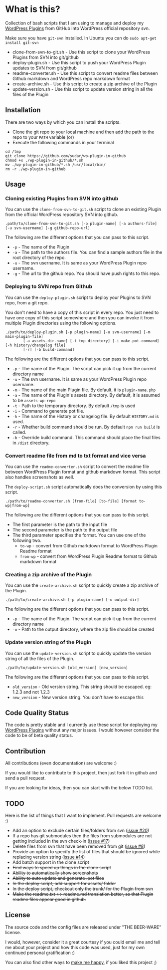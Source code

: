 What is this?
=============

Collection of bash scripts that I am using to manage and deploy my [WordPress Plugins](https://sudarmuthu.com/wordpress) from GitHub into WordPress official repository svn.

Make sure you have `git-svn` installed. In Ubuntu you can do `sudo apt-get install git-svn`

- clone-from-svn-to-git.sh - Use this script to clone your WordPress Plugins from SVN into git/github
- deploy-plugin.sh - Use this script to push your WordPress Plugin updates to SVN from git/github
- readme-converter.sh - Use this script to convert readme files between Github markdown and WordPress repo markdown format
- create-archive.sh - Use this script to create a zip archive of the Plugin
- update-version.sh - Use this script to update version string in all the files of the Plugin

Installation
-------------

There are two ways by which you can install the scripts.

- Clone the git repo to your local machine and then add the path to the repo to your `PATH` variable (or)
- Execute the following commands in your terminal

```
cd /tmp
git clone https://github.com/sudar/wp-plugin-in-github
chmod +x ./wp-plugin-in-github/*.sh
mv ./wp-plugin-in-github/*.sh /usr/local/bin/
rm -r ./wp-plugin-in-github
```

Usage
-------------

### Cloning existing Plugins from SVN into github

You can use the `clone-from-svn-to-git.sh` script to clone an existing Plugin from the official WordPress repository SVN into github.

`.path/to/clone-from-svn-to-git.sh [-p plugin-name] [-a authors-file] [-u svn-username] [-g github-repo-url]`

The following are the different options that you can pass to this script.

- `-p` - The name of the Plugin
- `-a` - The path to the authors file. You can find a sample authors file in the root directory of the repo.
- `-u` - The svn username. It is same as your WordPress Plugin repo username.
- `-g` - The url to the github repo. You should have push rights to this repo.

### Deploying to SVN repo from Github

You can use the `deploy-plugin.sh` script to deploy your Plugins to SVN repo, from a git repo.

You don't need to have a copy of this script in every repo. You just need to have one copy of this script somewhere and then you can invoke it from multiple Plugin directories using the following options.

```
./path/to/deploy-plugin.sh [-p plugin-name] [-u svn-username] [-m main-plugin-file]
        [-a assets-dir-name] [-t tmp directory] [-i make-pot-command] [-h history/changelog file]
        [-r] [-b build-command]
```

The following are the different options that you can pass to this script.

- `-p` - The name of the Plugin. The script can pick it up from the current directory name
- `-u` - The svn username. It is same as your WordPress Plugin repo username.
- `-m` - The name of the main Plugin file. By default, it is `plugin-name.php`
- `-a` - The name of the Plugin's assets directory. By default, it is assumed to be `assets-wp-repo`
- `-t` - Path to the temporary directory. By default `/tmp` is used
- `-i` - Command to generate pot file.
- `-h` - The name of the History or changelog file. By default `HISTORY.md` is used.
- `-r` - Whether build command should be run. By default `npm run build` is called.
- `-b` - Override build command. This command should place the final files in `/dist` directory.

### Convert readme file from md to txt format and vice versa

You can use the `readme-converter.sh` script to convert the readme file between WordPress Plugin format and github markdown format. This script also handles screenshots as well.

The `deploy-script.sh` script automatically does the conversion by using this script.

`./path/to/readme-converter.sh [from-file] [to-file] [format to-wp|from-wp]`

The following are the different options that you can pass to this script.

- The first parameter is the path to the input file
- The second parameter is the path to the output file
- The third parameter specifies the format. You can use one of the following two.
    - `to-wp` - convert from Github markdown format to WordPress Plugin Readme format
    - `from-wp` - convert from WordPress Plugin Readme format to Github markdown format

### Creating a zip archive of the Plugin

You can use the `create-archive.sh` script to quickly create a zip archive of the Plugin.

`./path/to/create-archive.sh [-p plugin-name] [-o output-dir]`

The following are the different options that you can pass to this script.

- `-p` - The name of the Plugin. The script can pick it up from the current directory name
- `-o` - Path to the output directory, where the zip file should be created

### Update version string of the Plugin

You can use the `update-version.sh` script to quickly update the version string of all the files of the Plugin.

`./path/to/update-version.sh [old_version] [new_version]`

The following are the different options that you can pass to this script.

- `old_version` - Old version string. This string should be escaped. eg: 1\.2\.3 and not 1.2.3
- `new_version` - New version string. You don't have to escape this

Code Quality Status
-------------------

The code is pretty stable and I currently use these script for deploying my [WordPress Plugins](http://sudarmuthu.com/wordpress) without any major issues. I would however consider the code to be of beta quality status.

Contribution
-------------
All contributions (even documentation) are welcome :)

If you would like to contribute to this project, then just fork it in github and send a pull request.

If you are looking for ideas, then you can start with the below TODO list.

TODO
----

Here is the list of things that I want to implement. Pull requests are welcome :)

- Add an option to exclude certain files/folders from svn ([issue #20](https://github.com/sudar/wp-plugin-in-github/issues/20))
- If a repo has git submodules then the files from submodules are not getting included in the svn check-in ([issue #17](https://github.com/sudar/wp-plugin-in-github/issues/17))
- Delete files from svn that have been removed from git ([issue #8](https://github.com/sudar/wp-plugin-in-github/issues/8))
- Provide an option to specify the list of files that should be ignored while replacing version string ([issue #14](https://github.com/sudar/wp-plugin-in-github/issues/14))
- Add batch support in the clone script
- <del>Find ways to speed up things in the clone script</del>
- <del>Ability to automatically show screenshots</del>
- <del>Ability to auto update and generate .pot files</del>
- <del>In the deploy script, add support for assets/ folder</del>
- <del>In the deploy script, checkout only the trunk/ for the Plugin from svn</del>
- <del>Make the readme.txt <-> readme.md translation better, so that Plugin readme files appear good in github.</del>

License
-------

The source code and the config files are released under "THE BEER-WARE" license.

I would, however, consider it a great courtesy if you could email me and tell me about your project and how this code was used, just for my own continued personal gratification :)

You can also find other ways to [make me happy](http://sudarmuthu.com/if-you-wanna-thank-me), if you liked this project ;)
